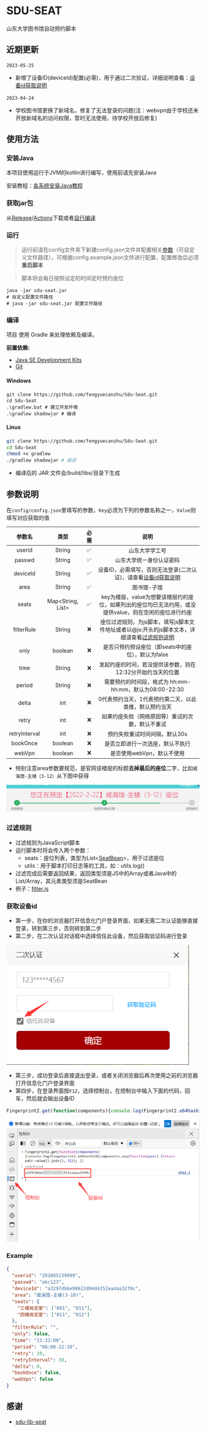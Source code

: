 # SDU-SEAT

山东大学图书馆自动预约脚本

## 近期更新
``2023-05-25``

* 新增了设备ID(deviceId)配置(必需)，用于通过二次验证，详细说明查看：[设备id获取说明](#获取设备id)

``2023-04-24``

* 学校图书馆更换了新域名，修复了无法登录的问题(注：webvpn由于学校还未开放新域名的访问权限，暂时无法使用，待学校开放后修复)

## 使用方法

### 安装Java

本项目使用运行于JVM的kotlin进行编写，使用前请先安装Java

安装教程：[各系统安装Java教程](https://cloud.tencent.com/developer/article/1957454)

### 获取jar包

从[Release](https://github.com/fengyuecanzhu/Sdu-Seat/releases/)/[Actions](https://github.com/fengyuecanzhu/Sdu-Seat/actions/workflows/build.yml)下载或者[自行编译](#编译)

### 运行

> 运行前请在config文件夹下新建config.json文件并配置相关[参数](#参数说明)（可自定义文件路径），可根据config.example.json文件进行配置，配置修改后必须**重启脚本**

> 脚本将会每日按照设定的时间定时预约座位

```shell
java -jar sdu-seat.jar
# 自定义配置文件路径
# java -jar sdu-seat.jar 配置文件路径
```

### 编译

项目 使用 Gradle 来处理依赖及编译。

**前置依赖:**

- [Java SE Development Kits](https://www.oracle.com/java/technologies/downloads/)
- [Git](https://git-scm.com/downloads)

#### Windows

```shell
git clone https://github.com/fengyuecanzhu/Sdu-Seat.git
cd Sdu-Seat
.\gradlew.bat # 建立开发环境
.\gradlew shadowjar # 编译
```

#### Linux

```bash
git clone https://github.com/fengyuecanzhu/Sdu-Seat.git
cd Sdu-Seat
chmod +x gradlew
./gradlew shadowjar # 编译
```

* 编译后的 JAR 文件会/build/libs/目录下生成

## 参数说明

在`config/config.json`里填写的参数，`Key`必须为下列的参数名称之一，`Value`则填写对应获取的值

|      参数名      |   类型    |  必需   |                              说明                              |
|:-------------:| :-------: |:-----:|:------------------------------------------------------------:|
|    userid     |   String  |  ✅  |                           山东大学学工号                            |
|    passwd     |   String  | ✅  |                         山东大学统一身份认证密码                         |
|   deviceId    |   String  | ✅  |                  设备ID，必需填写，否则无法登录(二次认证)，请查看[设备id获取说明](#获取设备id)                  |
|     area      |   String  | ✅  |                            图书馆-子馆                            |
|     seats     | Map<String, List<String>> | ✅  |  key为楼层，value为想要该楼层约的座位，如果列出的座位均已无法约用，或没提供value，则在空闲的座位进行约座  |
|  filterRule   | String | ❌ | 座位过滤规则，为js脚本，填写js脚本文件地址或者以@js:开头的js脚本文本，详细请查看[过滤规则说明](#过滤规则) |
|     only      | boolean | ❌ |                是否只预约预设座位（即seats中的座位），默认为false                |
|     time      |    String    | ❌ |               发起约座的时间，若没提供该参数，则在12:32分开始约当天的位置               |
|    period     | String | ❌ |           需要预约的时间段，格式为 hh:mm-hh:mm，默认为08:00-22:30            |
|     delta     |    int    | ❌ |                 0代表预约当天，1代表预约第二天，以此类推，默认预约当天                 |
|     retry     |    int    | ❌ |                   如果约座失败（网络原因等）重试的次数，默认不重试                   |
| retryInterval | int | ❌ |                       预约失败重试时间间隔，默认30s                       |
|   bookOnce    |  boolean  | ❌ |                       是否立即进行一次选座，默认不执行                       |
|    webVpn     | boolean | ❌ |                       是否使用webVpn，默认不使用                       |

- 特别注意area参数要规范，是官网该楼层的标题**去掉最后的座位**二字，比如`威海馆-主楼（3-12）`从下图中获得

![威海馆-主楼（3-12）](img/img.png)

### 过滤规则

* 过滤规则为JavaScript脚本
* 运行脚本时将会传入两个参数：
    - seats：座位列表，类型为List<[SeatBean](./src/main/kotlin/me/fycz/sduseat/bean/SeatBean.kt)>，用于过滤座位
    - utils：用于脚本打印日志等的工具，如：utils.log()
* 过滤完成后需要返回结果，返回类型须是JS中的Array或者Java中的List/Array，其元素类型须是SeatBean
* 例子：[filter.js](./filter.js)

### 获取设备id

* 第一步，在你的浏览器打开信息化门户登录界面，如果无需二次认证能够直接登录，转到第三步，否则转到第二步
* 第二步，在二次认证对话框中选择信任此设备，然后获取验证码进行登录

![](./img/verify.png)

* 第三步，成功登录后直接退出登录，或者关闭浏览器后再次使用之前的浏览器打开信息化门户登录界面
* 第四步，在登录界面按`F12`，选择控制台，在控制台中输入下面的代码，回车，然后就会输出设备ID

```js
Fingerprint2.get(function(components){console.log(Fingerprint2.x64hash128(components.map(function(pair){return pair.value}).join(),31));})
```

![](./img/deviceId.png)

### Example

```json
{
  "userid": "201805139999",
  "passwd": "abc123",
  "deviceId": "a3297db6e98622d94d4252eadaa32f0c",
  "area": "威海馆-主楼(3-10)",
  "seats": {
    "三楼阅览室": ["001", "011"],
    "四楼阅览室": ["011", "012"]
  },
  "filterRule": "",
  "only": false,
  "time": "12:32:00",
  "period": "08:00-22:30",
  "retry": 10,
  "retryInterval": 30,
  "delta": 0,
  "bookOnce": false,
  "webVpn": false
}
```

## 感谢

* [sdu-lib-seat](https://github.com/PTYin/sdu-lib-seat)
